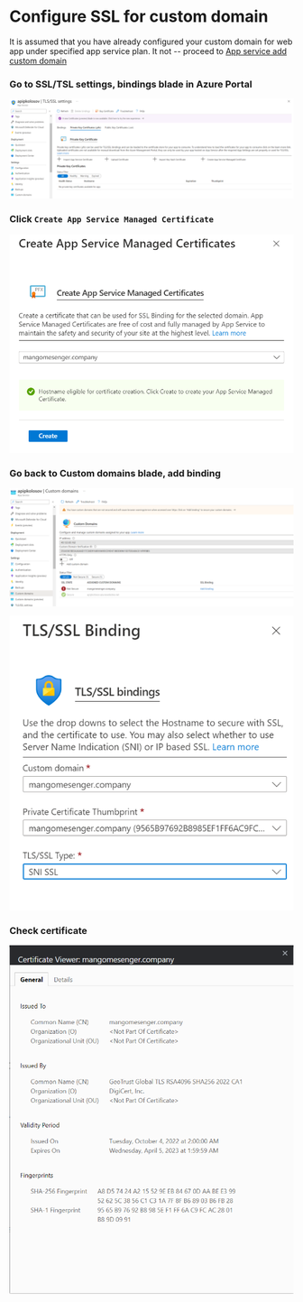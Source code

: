 ﻿# Configure SSL for custom domain

It is assumed that you have already configured your custom domain for web app under specified app service plan.
It not -- proceed to [App service add custom domain](./14_app_service_add_custom_domain.md)

### Go to SSL/TSL settings, bindings blade in Azure Portal

![azure_bindings](./img/custom-domains/06_ssl_binding_azure_portal.PNG)

### Click `Create App Service Managed Certificate`

![app_managed_cert_portal](./img/custom-domains/07_create_app_managed_cert_portal.PNG)

### Go back to Custom domains blade, add binding

![back_custom_domains](./img/custom-domains/08_back_to_custom_domains.PNG)

![add_binding](./img/custom-domains/09_add_binding_recently_created_cert.PNG)

### Check certificate

![check_cert](./img/custom-domains/10_check_certificate.PNG)
